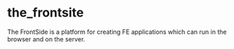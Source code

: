 the_frontsite
=============

The FrontSide is a platform for creating FE applications which can run in the browser and on the server. 
